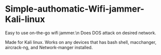 # Simple-authomatic-Wifi-jammer-Kali-linux
Easy to use on-the-go wifi jammer.\n
Does DOS attack on desired network.

Made for Kali linux.
Works on any devices that has bash shell, macchanger, aircrack-ng, and Network-manger installed.


